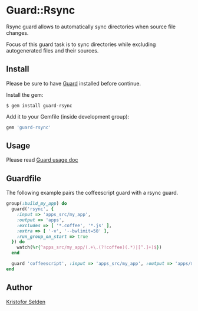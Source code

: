 Guard::Rsync
===========

Rsync guard allows to automatically sync directories when source file
changes.

Focus of this guard task is to sync directories while excluding
autogenerated files and their sources.

Install
-------

Please be sure to have [Guard](https://github.com/guard/guard) installed before continue.

Install the gem:

    $ gem install guard-rsync

Add it to your Gemfile (inside development group):

``` ruby
gem 'guard-rsync'
```

Usage
-----

Please read [Guard usage doc](https://github.com/guard/guard#readme)

Guardfile
---------

The following example pairs the coffeescript guard with a rsync guard.

``` ruby
group(:build_my_app) do
  guard('rsync', {
    :input => 'apps_src/my_app',
    :output => 'apps',
    :excludes => [ '*.coffee', '*.js' ],
    :extra => [ '-v', '--bwlimit=50' ],
    :run_group_on_start => true
  }) do
    watch(%r{^apps_src/my_app/(.+\.(?!coffee)(.*)|[^.]+)$})
  end

  guard 'coffeescript', :input => 'apps_src/my_app', :output => 'apps/my_app'
end
```

Author
------

[Kristofor Selden](https://github.com/kselden)

